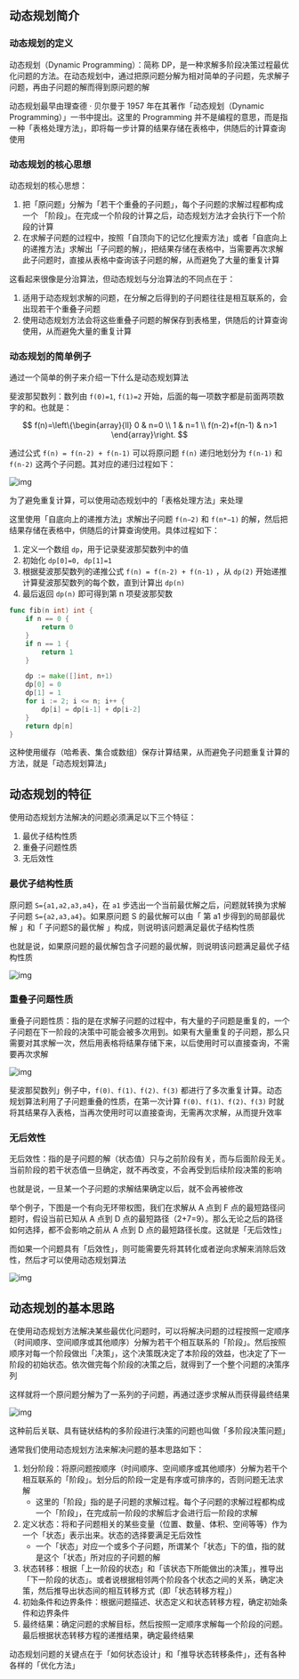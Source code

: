 ## 动态规划简介

### 动态规划的定义

动态规划（Dynamic Programming）：简称 DP，是一种求解多阶段决策过程最优化问题的方法。在动态规划中，通过把原问题分解为相对简单的子问题，先求解子问题，再由子问题的解而得到原问题的解

动态规划最早由理查德 · 贝尔曼于 1957 年在其著作「动态规划（Dynamic Programming）」一书中提出。这里的 Programming 并不是编程的意思，而是指一种「表格处理方法」，即将每一步计算的结果存储在表格中，供随后的计算查询使用

### 动态规划的核心思想

动态规划的核心思想：

1. 把「原问题」分解为「若干个重叠的子问题」，每个子问题的求解过程都构成一个 「阶段」。在完成一个阶段的计算之后，动态规划方法才会执行下一个阶段的计算
2. 在求解子问题的过程中，按照「自顶向下的记忆化搜索方法」或者「自底向上的递推方法」求解出「子问题的解」，把结果存储在表格中，当需要再次求解此子问题时，直接从表格中查询该子问题的解，从而避免了大量的重复计算

这看起来很像是分治算法，但动态规划与分治算法的不同点在于：

1. 适用于动态规划求解的问题，在分解之后得到的子问题往往是相互联系的，会出现若干个重叠子问题
2. 使用动态规划方法会将这些重叠子问题的解保存到表格里，供随后的计算查询使用，从而避免大量的重复计算

### 动态规划的简单例子

通过一个简单的例子来介绍一下什么是动态规划算法

斐波那契数列：数列由 `f(0)=1`, `f(1)=2` 开始，后面的每一项数字都是前面两项数字的和。也就是：

$$
f(n)=\left\{\begin{array}{ll}
0 & n=0 \\
1 & n=1 \\
f(n-2)+f(n-1) & n>1
\end{array}\right.
$$

通过公式 `f(n) = f(n-2) + f(n-1)` 可以将原问题 `f(n)` 递归地划分为 `f(n-1)` 和 `f(n-2)` 这两个子问题。其对应的递归过程如下：

![img](.assets/动态规划基础知识/20230307164107.png)

为了避免重复计算，可以使用动态规划中的「表格处理方法」来处理

这里使用「自底向上的递推方法」求解出子问题 `f(n−2)` 和 `f(n*−1)` 的解，然后把结果存储在表格中，供随后的计算查询使用。具体过程如下：

1. 定义一个数组 `dp`，用于记录斐波那契数列中的值
2. 初始化 `dp[0]=0, dp[1]=1`
3. 根据斐波那契数列的递推公式 `f(n) = f(n-2) + f(n-1)` ，从 `dp(2)` 开始递推计算斐波那契数列的每个数，直到计算出 `dp(n)`
4. 最后返回 `dp(n)` 即可得到第 n 项斐波那契数

```go
func fib(n int) int {
	if n == 0 {
		return 0
	}
	if n == 1 {
		return 1
	}

	dp := make([]int, n+1)
	dp[0] = 0
	dp[1] = 1
	for i := 2; i <= n; i++ {
		dp[i] = dp[i-1] + dp[i-2]
	}
	return dp[n]
}

```

这种使用缓存（哈希表、集合或数组）保存计算结果，从而避免子问题重复计算的方法，就是「动态规划算法」

## 动态规划的特征

使用动态规划方法解决的问题必须满足以下三个特征：

1. 最优子结构性质
2. 重叠子问题性质
3. 无后效性

### 最优子结构性质

原问题 `S={a1,a2,a3,a4}`，在 `a1` 步选出一个当前最优解之后，问题就转换为求解子问题 `S={a2,a3,a4}`。如果原问题 S 的最优解可以由「 第 a1 步得到的局部最优解 」和「 子问题S的最优解 」构成，则说明该问题满足最优子结构性质

也就是说，如果原问题的最优解包含子问题的最优解，则说明该问题满足最优子结构性质

![img](.assets/动态规划基础知识/20220511175042.png)

### 重叠子问题性质

重叠子问题性质：指的是在求解子问题的过程中，有大量的子问题是重复的，一个子问题在下一阶段的决策中可能会被多次用到。如果有大量重复的子问题，那么只需要对其求解一次，然后用表格将结果存储下来，以后使用时可以直接查询，不需要再次求解

![img](.assets/动态规划基础知识/20230307175804.png)

斐波那契数列」例子中，`f(0)、f(1)、f(2)、f(3)` 都进行了多次重复计算。动态规划算法利用了子问题重叠的性质，在第一次计算  `f(0)、f(1)、f(2)、f(3)` 时就将其结果存入表格，当再次使用时可以直接查询，无需再次求解，从而提升效率

### 无后效性

无后效性：指的是子问题的解（状态值）只与之前阶段有关，而与后面阶段无关。当前阶段的若干状态值一旦确定，就不再改变，不会再受到后续阶段决策的影响

也就是说，一旦某一个子问题的求解结果确定以后，就不会再被修改

举个例子，下图是一个有向无环带权图，我们在求解从 A 点到 F 点的最短路径问题时，假设当前已知从 A 点到 D 点的最短路径（2+7=9）。那么无论之后的路径如何选择，都不会影响之前从 A 点到 D 点的最短路径长度。这就是「无后效性」

而如果一个问题具有「后效性」，则可能需要先将其转化或者逆向求解来消除后效性，然后才可以使用动态规划算法

![img](.assets/动态规划基础知识/202303072158573.png)

## 动态规划的基本思路

在使用动态规划方法解决某些最优化问题时，可以将解决问题的过程按照一定顺序（时间顺序、空间顺序或其他顺序）分解为若干个相互联系的「阶段」。然后按照顺序对每一个阶段做出「决策」，这个决策既决定了本阶段的效益，也决定了下一阶段的初始状态。依次做完每个阶段的决策之后，就得到了一个整个问题的决策序列

这样就将一个原问题分解为了一系列的子问题，再通过逐步求解从而获得最终结果

![img](.assets/动态规划基础知识/20220720180135.png)

这种前后关联、具有链状结构的多阶段进行决策的问题也叫做「多阶段决策问题」

通常我们使用动态规划方法来解决问题的基本思路如下：

1. 划分阶段：将原问题按顺序（时间顺序、空间顺序或其他顺序）分解为若干个相互联系的「阶段」。划分后的阶段⼀定是有序或可排序的，否则问题⽆法求解
   - 这里的「阶段」指的是⼦问题的求解过程。每个⼦问题的求解过程都构成⼀个「阶段」，在完成前⼀阶段的求解后才会进⾏后⼀阶段的求解
2. 定义状态：将和子问题相关的某些变量（位置、数量、体积、空间等等）作为一个「状态」表示出来。状态的选择要满⾜⽆后效性
   - 一个「状态」对应一个或多个子问题，所谓某个「状态」下的值，指的就是这个「状态」所对应的子问题的解
3. 状态转移：根据「上一阶段的状态」和「该状态下所能做出的决策」，推导出「下一阶段的状态」。或者说根据相邻两个阶段各个状态之间的关系，确定决策，然后推导出状态间的相互转移方式（即「状态转移方程」）
4. 初始条件和边界条件：根据问题描述、状态定义和状态转移方程，确定初始条件和边界条件
5. 最终结果：确定问题的求解目标，然后按照一定顺序求解每一个阶段的问题。最后根据状态转移方程的递推结果，确定最终结果

动态规划问题的关键点在于「如何状态设计」和「推导状态转移条件」，还有各种各样的「优化方法」
